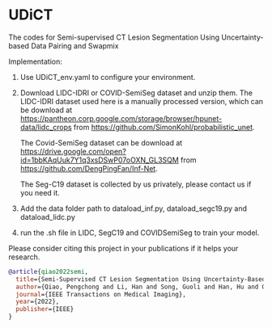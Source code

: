 # UDiCT
The codes for Semi-supervised CT Lesion Segmentation Using Uncertainty-based Data Pairing and Swapmix




Implementation:

1. Use UDiCT_env.yaml to configure your environment.

2. Download LIDC-IDRI or COVID-SemiSeg dataset and unzip them.
  The LIDC-IDRI dataset used here is a manually processed version, which can be download at https://pantheon.corp.google.com/storage/browser/hpunet-data/lidc_crops from https://github.com/SimonKohl/probabilistic_unet.

    The Covid-SemiSeg dataset can be download at https://drive.google.com/open?id=1bbKAqUuk7Y1q3xsDSwP07oOXN_GL3SQM from https://github.com/DengPingFan/Inf-Net.

    The Seg-C19 dataset is collected by us privately, please contact us if you need it.
  
3. Add the data folder path to dataload_inf.py, dataload_segc19.py and dataload_lidc.py

4. run the .sh file in LIDC, SegC19 and COVIDSemiSeg to train your model.

Please consider citing this project in your publications if it helps your research.
```bibtex
@article{qiao2022semi,
  title={Semi-Supervised CT Lesion Segmentation Using Uncertainty-Based Data Pairing and SwapMix},
  author={Qiao, Pengchong and Li, Han and Song, Guoli and Han, Hu and Gao, Zhiqiang and Tian, Yonghong and Liang, Yongsheng and Li, Xi and Zhou, S Kevin and Chen, Jie},
  journal={IEEE Transactions on Medical Imaging},
  year={2022},
  publisher={IEEE}
}
```

